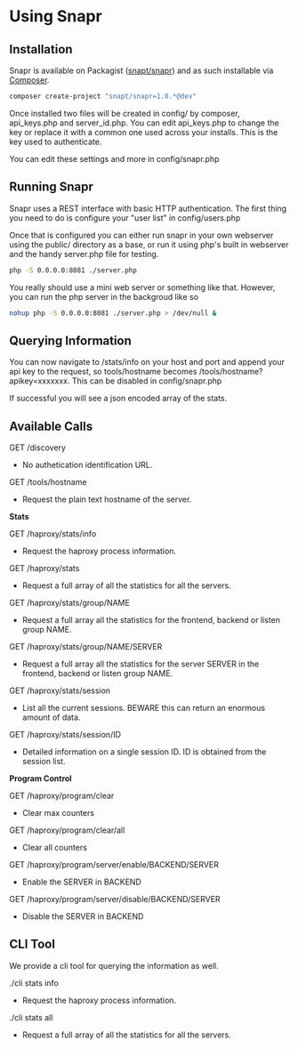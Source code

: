 Using Snapr
=============

Installation
------------

Snapr is available on Packagist ([snapt/snapr](http://packagist.org/packages/snapt/snapr))
and as such installable via [Composer](http://getcomposer.org/).

```bash
composer create-project "snapt/snapr=1.0.*@dev" 
```

Once installed two files will be created in config/ by composer, api_keys.php and server_id.php. 
You can edit api_keys.php to change the key or replace it with a common one used across your 
installs. This is the key used to authenticate.

You can edit these settings and more in config/snapr.php

Running Snapr
-------------

Snapr uses a REST interface with basic HTTP authentication. The first thing you need to do 
is configure your "user list" in config/users.php

Once that is configured you can either run snapr in your own webserver using the public/ 
directory as a base, or run it using php's built in webserver and the handy server.php file 
for testing.

```bash
php -S 0.0.0.0:8081 ./server.php
```

You really should use a mini web server or something like that. However, you can run the 
php server in the backgroud like so

```bash
nohup php -S 0.0.0.0:8081 ./server.php > /dev/null &
```

Querying Information
--------------------

You can now navigate to /stats/info on your host and port and append your api key to 
the request, so tools/hostname becomes /tools/hostname?apikey=xxxxxxx. This can be 
disabled in config/snapr.php

If successful you will see a json encoded array of the stats.

Available Calls
---------------

GET /discovery
- No authetication identification URL.

GET /tools/hostname
- Request the plain text hostname of the server.


**Stats**

GET /haproxy/stats/info
- Request the haproxy process information.

GET /haproxy/stats
- Request a full array of all the statistics for all the servers.

GET /haproxy/stats/group/NAME
- Request a full array all the statistics for the frontend, backend or listen group NAME.

GET /haproxy/stats/group/NAME/SERVER
- Request a full array all the statistics for the server SERVER in the frontend, backend or listen group NAME.

GET /haproxy/stats/session
- List all the current sessions. BEWARE this can return an enormous amount of data.

GET /haproxy/stats/session/ID
- Detailed information on a single session ID. ID is obtained from the session list.


**Program Control**

GET /haproxy/program/clear
 - Clear max counters
 
GET /haproxy/program/clear/all
 - Clear all counters

GET /haproxy/program/server/enable/BACKEND/SERVER
- Enable the SERVER in BACKEND

GET /haproxy/program/server/disable/BACKEND/SERVER
- Disable the SERVER in BACKEND
 
CLI Tool
--------

We provide a cli tool for querying the information as well.

./cli stats info
- Request the haproxy process information.

./cli stats all
- Request a full array of all the statistics for all the servers.
